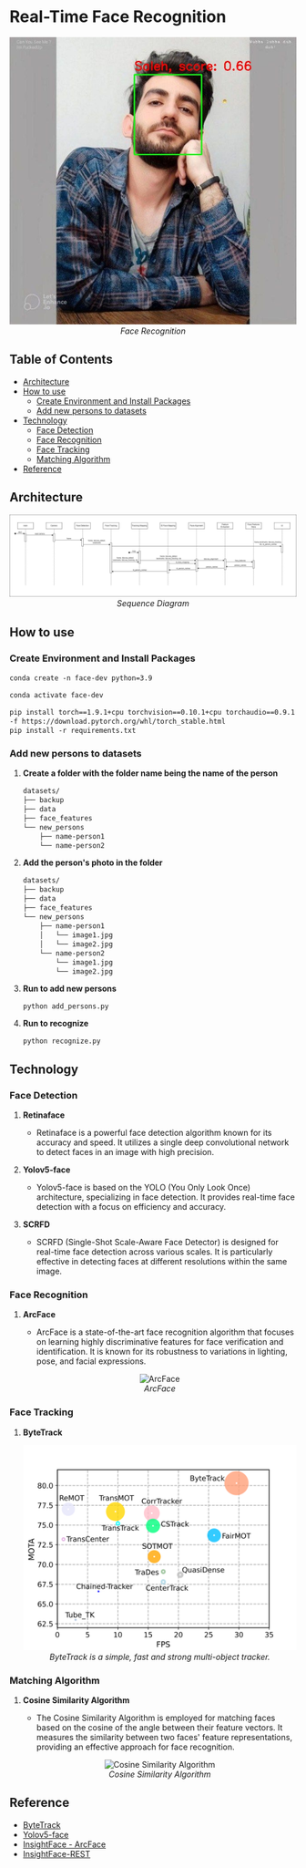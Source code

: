 # Real-Time Face Recognition

   <p align="center">
   <img src="result.jpg" alt="Face Recognition" />
   <br>
   <em>Face Recognition</em>
   </p>

## Table of Contents

- [Architecture](#architecture)
- [How to use](#how-to-use)
  - [Create Environment and Install Packages](#create-environment-and-install-packages)
  - [Add new persons to datasets](#add-new-persons-to-datasets)
- [Technology](#technology)
  - [Face Detection](#face-detection)
  - [Face Recognition](#face-recognition)
  - [Face Tracking](#face-tracking)
  - [Matching Algorithm](#matching-algorithm)
- [Reference](#reference)

## Architecture

   <p align="center">
   <img src="./assets/sequence-diagram.png" alt="Sequence Diagram" />
   <br>
   <em>Sequence Diagram</em>
   </p>

## How to use

### Create Environment and Install Packages

```shell
conda create -n face-dev python=3.9
```

```shell
conda activate face-dev
```

```shell
pip install torch==1.9.1+cpu torchvision==0.10.1+cpu torchaudio==0.9.1 -f https://download.pytorch.org/whl/torch_stable.html
pip install -r requirements.txt
```

### Add new persons to datasets

1. **Create a folder with the folder name being the name of the person**

   ```
   datasets/
   ├── backup
   ├── data
   ├── face_features
   └── new_persons
       ├── name-person1
       └── name-person2
   ```

2. **Add the person's photo in the folder**

   ```
   datasets/
   ├── backup
   ├── data
   ├── face_features
   └── new_persons
       ├── name-person1
       │   └── image1.jpg
       │   └── image2.jpg
       └── name-person2
           └── image1.jpg
           └── image2.jpg
   ```

3. **Run to add new persons**

   ```shell
   python add_persons.py
   ```

4. **Run to recognize**

   ```shell
   python recognize.py
   ```

## Technology

### Face Detection

1. **Retinaface**

   - Retinaface is a powerful face detection algorithm known for its accuracy and speed. It utilizes a single deep convolutional network to detect faces in an image with high precision.

2. **Yolov5-face**

   - Yolov5-face is based on the YOLO (You Only Look Once) architecture, specializing in face detection. It provides real-time face detection with a focus on efficiency and accuracy.

3. **SCRFD**
   - SCRFD (Single-Shot Scale-Aware Face Detector) is designed for real-time face detection across various scales. It is particularly effective in detecting faces at different resolutions within the same image.

### Face Recognition

1. **ArcFace**

   - ArcFace is a state-of-the-art face recognition algorithm that focuses on learning highly discriminative features for face verification and identification. It is known for its robustness to variations in lighting, pose, and facial expressions.

   <p align="center">
   <img src="https://user-images.githubusercontent.com/80930272/160270088-a3760d88-ebc8-4535-907e-6b684276755a.png" alt="ArcFace" />
   <br>
   <em>ArcFace</em>
   </p>

### Face Tracking

1. **ByteTrack**

   <p align="center">
   <img src="./assets/bytetrack.png" alt="ByteTrack" />
   <br>
   <em>ByteTrack is a simple, fast and strong multi-object tracker.</em>
   </p>

### Matching Algorithm

1. **Cosine Similarity Algorithm**

   - The Cosine Similarity Algorithm is employed for matching faces based on the cosine of the angle between their feature vectors. It measures the similarity between two faces' feature representations, providing an effective approach for face recognition.

   <p align="center">
   <img src="https://user-images.githubusercontent.com/80930272/160270156-37fe3269-ca65-4692-a3b2-e9568b3876f8.png" alt="Cosine Similarity Algorithm" />
   <br>
   <em>Cosine Similarity Algorithm</em>
   </p>

## Reference

- [ByteTrack](https://github.com/ifzhang/ByteTrack)
- [Yolov5-face](https://github.com/deepcam-cn/yolov5-face)
- [InsightFace - ArcFace](https://github.com/deepinsight/insightface/tree/master/recognition/arcface_torch)
- [InsightFace-REST](https://github.com/SthPhoenix/InsightFace-REST)
